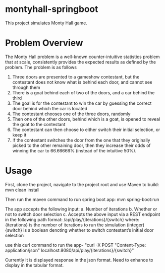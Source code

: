 # montyhall-springboot
This project simulates Monty Hall game.

# Problem Overview
The Monty Hall problem is a well-known counter-intuitive statistics problem that at scale, consistently provides the expected results as defined by the problem.  The problem is as follows
1.	Three doors are presented to a gameshow contestant, but the contestant does not know what is behind each door, and cannot see through them
2.	There is a goat behind each of two of the doors, and a car behind the third
3.	The goal is for the contestant to win the car by guessing the correct door behind which the car is located
4.	The contestant chooses one of the three doors, randomly
5.	Then one of the other doors, behind which is a goat, is opened to reveal the goat to the contestant
6.	The contestant can then choose to either switch their initial selection, or keep it
7.	If the contestant switches the door from the one that they originally picked to the other remaining door, then  they increase their odds of winning the car to 66.66666% (instead of the intuitive 50%).

# Usage

First, clone the project, navigate to the project root and use Maven to build:
mvn clean install

Then run the maven command to run spring boot app:
mvn spring-boot:run

The app accepts the following input:
a.	Number of iterations
b.	Whether or not to switch door selection
c.	Accepts the above input via a REST endpoint in the following path format:
/api/play/{iterations}/{switch}
where:
{iterations} is the number of iterations to run the simulation (integer)
{switch} is a boolean denoting whether to switch contestant’s initial door selection

use this curl command to run the app- "curl -X POST "Content-Type: application/json" localhost:8080/api/play/{iterations}/{switch}"

Currently it is displayed response in the json format. Need to enhance to display in the tabular format.


